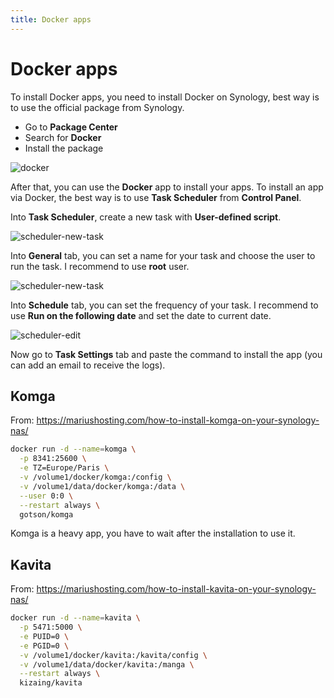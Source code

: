 ```yaml
---
title: Docker apps
---
```


# Docker apps

To install Docker apps, you need to install Docker on Synology, best way is to use the official package from Synology.

- Go to **Package Center**
- Search for **Docker**
- Install the package

![docker](/docs/synology/docker.png)

After that, you can use the **Docker** app to install your apps. To install an app via Docker, the best way is to use **Task Scheduler** from **Control Panel**.

Into **Task Scheduler**, create a new task with **User-defined script**.

![scheduler-new-task](/docs/synology/scheduler-new-task.png)

Into **General** tab, you can set a name for your task and choose the user to run the task. I recommend to use **root** user.

![scheduler-new-task](/docs/synology/scheduler-general.png)

Into **Schedule** tab, you can set the frequency of your task. I recommend to use **Run on the following date** and set the date to current date.

![scheduler-edit](/docs/synology/scheduler-edit.png)

Now go to **Task Settings** tab and paste the command to install the app (you can add an email to receive the logs).

## Komga

From: <https://mariushosting.com/how-to-install-komga-on-your-synology-nas/>

```bash
docker run -d --name=komga \
  -p 8341:25600 \
  -e TZ=Europe/Paris \
  -v /volume1/docker/komga:/config \
  -v /volume1/data/docker/komga:/data \
  --user 0:0 \
  --restart always \
  gotson/komga
```

Komga is a heavy app, you have to wait after the installation to use it.

## Kavita

From: <https://mariushosting.com/how-to-install-kavita-on-your-synology-nas/>

```bash
docker run -d --name=kavita \
  -p 5471:5000 \
  -e PUID=0 \
  -e PGID=0 \
  -v /volume1/docker/kavita:/kavita/config \
  -v /volume1/data/docker/kavita:/manga \
  --restart always \
  kizaing/kavita
```
